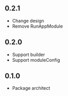 ## 0.2.1

* Change design
* Remove RunAppModule

## 0.2.0

* Support builder
* Support moduleConfig

## 0.1.0

* Package architect
